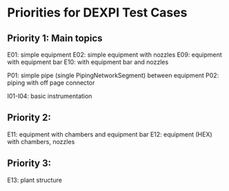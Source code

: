 Priorities for DEXPI Test Cases
===============================

Priority 1: Main topics
-----------------------

E01: simple equipment
E02: simple equipment with nozzles
E09: equipment with equipment bar
E10: with equipment bar and nozzles

P01: simple pipe (single PipingNetworkSegment) between equipment
P02: piping with off page connector

I01-I04: basic instrumentation



Priority 2:
-----------

E11: equipment with chambers and equipment bar
E12: equipment (HEX) with chambers, nozzles

Priority 3:
-----------

E13: plant structure
